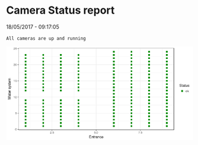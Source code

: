 Camera Status report
================
18/05/2017 - 09:17:05

    All cameras are up and running

![](camreport_files/figure-markdown_github/unnamed-chunk-2-1.png)
